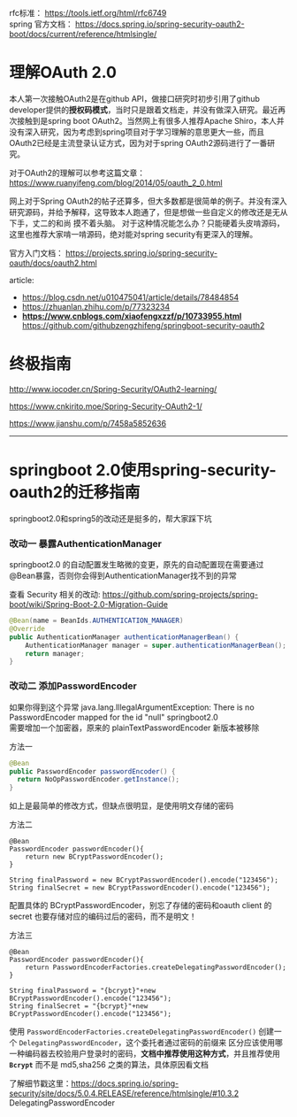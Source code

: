 rfc标准： https://tools.ietf.org/html/rfc6749  
spring 官方文档： https://docs.spring.io/spring-security-oauth2-boot/docs/current/reference/htmlsingle/   
 
# 理解OAuth 2.0
本人第一次接触OAuth2是在github API，做接口研究时初步引用了github developer提供的**授权码模式**，当时只是跟着文档走，并没有做深入研究。最近再次接触到是spring boot OAuth2。当然网上有很多人推荐Apache Shiro，本人并没有深入研究，因为考虑到spring项目对于学习理解的意思更大一些，而且OAuth2已经是主流登录认证方式，因为对于spring OAuth2源码进行了一番研究。

对于OAuth2的理解可以参考这篇文章： https://www.ruanyifeng.com/blog/2014/05/oauth_2_0.html

网上对于Spring OAuth2的帖子还算多，但大多数都是很简单的例子。并没有深入研究源码，并给予解释，这导致本人跑通了，但是想做一些自定义的修改还是无从下手，丈二的和尚 摸不着头脑。
对于这种情况能怎么办？只能硬着头皮啃源码，这里也推荐大家啃一啃源码，绝对能对spring security有更深入的理解。

官方入门文档： https://projects.spring.io/spring-security-oauth/docs/oauth2.html  



  
  
article:  
- https://blog.csdn.net/u010475041/article/details/78484854
- https://zhuanlan.zhihu.com/p/77323234
- **https://www.cnblogs.com/xiaofengxzzf/p/10733955.html**  https://github.com/githubzengzhifeng/springboot-security-oauth2

# 终极指南
http://www.iocoder.cn/Spring-Security/OAuth2-learning/

https://www.cnkirito.moe/Spring-Security-OAuth2-1/

https://www.jianshu.com/p/7458a5852636

---------------------------------------------------------

# springboot 2.0使用spring-security-oauth2的迁移指南

springboot2.0和spring5的改动还是挺多的，帮大家踩下坑  
### 改动一 暴露AuthenticationManager

springboot2.0 的自动配置发生略微的变更，原先的自动配置现在需要通过@Bean暴露，否则你会得到AuthenticationManager找不到的异常

 查看 Security 相关的改动: https://github.com/spring-projects/spring-boot/wiki/Spring-Boot-2.0-Migration-Guide  
 
```java
@Bean(name = BeanIds.AUTHENTICATION_MANAGER)
@Override
public AuthenticationManager authenticationManagerBean() {
    AuthenticationManager manager = super.authenticationManagerBean();
    return manager;
}
```

### 改动二 添加PasswordEncoder

如果你得到这个异常 java.lang.IllegalArgumentException: There is no PasswordEncoder mapped for the id "null" springboot2.0   
需要增加一个加密器，原来的 plainTextPasswordEncoder 新版本被移除

方法一
```java
@Bean
public PasswordEncoder passwordEncoder() {
  return NoOpPasswordEncoder.getInstance();
}
```
如上是最简单的修改方式，但缺点很明显，是使用明文存储的密码

方法二

```
@Bean
PasswordEncoder passwordEncoder(){
    return new BCryptPasswordEncoder();
}

String finalPassword = new BCryptPasswordEncoder().encode("123456");
String finalSecret = new BCryptPasswordEncoder().encode("123456");
```

配置具体的 BCryptPasswordEncoder，别忘了存储的密码和oauth client 的 secret 也要存储对应的编码过后的密码，而不是明文！

方法三
```
@Bean
PasswordEncoder passwordEncoder(){
    return PasswordEncoderFactories.createDelegatingPasswordEncoder();
}

String finalPassword = "{bcrypt}"+new BCryptPasswordEncoder().encode("123456");
String finalSecret = "{bcrypt}"+new BCryptPasswordEncoder().encode("123456");
```

使用 `PasswordEncoderFactories.createDelegatingPasswordEncoder()` 创建一个 `DelegatingPasswordEncoder`，这个委托者通过密码的前缀来 区分应该使用哪一种编码器去校验用户登录时的密码，**文档中推荐使用这种方式**，并且推荐使用 **`Bcrypt`** 而不是 md5,sha256 之类的算法，具体原因看文档

了解细节戳这里：https://docs.spring.io/spring-security/site/docs/5.0.4.RELEASE/reference/htmlsingle/#10.3.2 DelegatingPasswordEncoder
